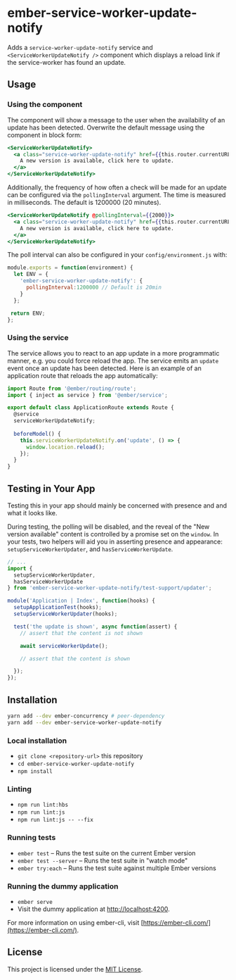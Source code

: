 # ember-service-worker-update-notify

Adds a `service-worker-update-notify` service and `<ServiceWorkerUpdateNotify />` 
component which displays a reload link if the service-worker has found an update.

## Usage

### Using the component 

The component will show a message to the user when the availability of an update
has been detected. Overwrite the default message using the component in block form:

```handlebars
<ServiceWorkerUpdateNotify>
  <a class="service-worker-update-notify" href={{this.router.currentURL}}>
    A new version is available, click here to update.
  </a>
</ServiceWorkerUpdateNotify>
```

Additionally, the frequency of how often a check will be made for an update
can be configured via the `pollingInterval` argument.
The time is measured in milliseconds. The default is 1200000 (20 minutes).

```handlebars
<ServiceWorkerUpdateNotify @pollingInterval={{2000}}>
  <a class="service-worker-update-notify" href={{this.router.currentURL}}>
    A new version is available, click here to update.
  </a>
</ServiceWorkerUpdateNotify>
```

The poll interval can also be configured in your `config/environment.js` with:
```js
module.exports = function(environment) {
  let ENV = {
    'ember-service-worker-update-notify': {
      pollingInterval:1200000 // Default is 20min
    }
  };

 return ENV;
};
```

### Using the service

The service allows you to react to an app update in a more programmatic manner, e.g. 
you could force reload the app. The service emits an `update` event once an update
has been detected. Here is an example of an application route that reloads the app
automatically:

```js
import Route from '@ember/routing/route';
import { inject as service } from '@ember/service';

export default class ApplicationRoute extends Route {
  @service
  serviceWorkerUpdateNotify;
  
  beforeModel() {
    this.serviceWorkerUpdateNotify.on('update', () => {
      window.location.reload();
    });
  }
}
```

## Testing in Your App

Testing this in your app should mainly be concerned with presence
and and what it looks like.

During testing, the polling will be disabled,
and the reveal of the "New version available" content
is controlled by a promise set on the `window`.
In your tests, two helpers will aid you in asserting
presence and appearance: `setupServiceWorkerUpdater`,
and `hasServiceWorkerUpdate`.

```js
// ...
import {
  setupServiceWorkerUpdater,
  hasServiceWorkerUpdate
} from 'ember-service-worker-update-notify/test-support/updater';

module('Application | Index', function(hooks) {
  setupApplicationTest(hooks);
  setupServiceWorkerUpdater(hooks);

  test('the update is shown', async function(assert) {
    // assert that the content is not shown

    await serviceWorkerUpdate();

    // assert that the content is shown

  });
});
```


## Installation

```bash
yarn add --dev ember-concurrency # peer-dependency
yarn add --dev ember-service-worker-update-notify
```

### Local installation

- `git clone <repository-url>` this repository
- `cd ember-service-worker-update-notify`
- `npm install`

### Linting

- `npm run lint:hbs`
- `npm run lint:js`
- `npm run lint:js -- --fix`

### Running tests

- `ember test` – Runs the test suite on the current Ember version
- `ember test --server` – Runs the test suite in "watch mode"
- `ember try:each` – Runs the test suite against multiple Ember versions

### Running the dummy application

- `ember serve`
- Visit the dummy application at [http://localhost:4200](http://localhost:4200).

For more information on using ember-cli, visit [https://ember-cli.com/](https://ember-cli.com/).

## License

This project is licensed under the [MIT License](LICENSE.md).
